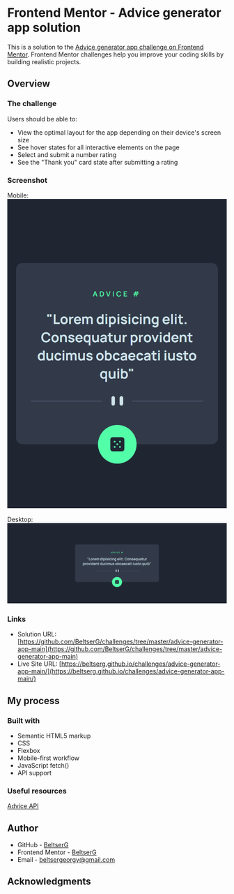 # Frontend Mentor - Advice generator app solution

This is a solution to the [Advice generator app challenge on Frontend Mentor](https://www.frontendmentor.io/challenges/advice-generator-app-QdUG-13db). Frontend Mentor challenges help you improve your coding skills by building realistic projects.

## Overview

### The challenge

Users should be able to:

- View the optimal layout for the app depending on their device's screen size
- See hover states for all interactive elements on the page
- Select and submit a number rating
- See the "Thank you" card state after submitting a rating

### Screenshot

Mobile:  
![](./mobile.png)

Desktop:  
![](./desktop.png)

### Links

- Solution URL: [https://github.com/BeltserG/challenges/tree/master/advice-generator-app-main](https://github.com/BeltserG/challenges/tree/master/advice-generator-app-main)
- Live Site URL: [https://beltserg.github.io/challenges/advice-generator-app-main/](https://beltserg.github.io/challenges/advice-generator-app-main/)

## My process

### Built with

- Semantic HTML5 markup
- CSS
- Flexbox
- Mobile-first workflow
- JavaScript fetch()
- API support

### Useful resources

[Advice API](https://api.adviceslip.com/)


## Author

- GitHub - [BeltserG](https://github.com/BeltserG)
- Frontend Mentor - [BeltserG](https://www.frontendmentor.io/profile/BeltserG)
- Email - beltsergeorgy@gmail.com

## Acknowledgments
